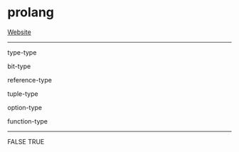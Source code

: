 # prolang

[Website](https://tksmith151.github.io/prolang/)

---

type-type

bit-type

reference-type

tuple-type

option-type

function-type

---

FALSE
TRUE
